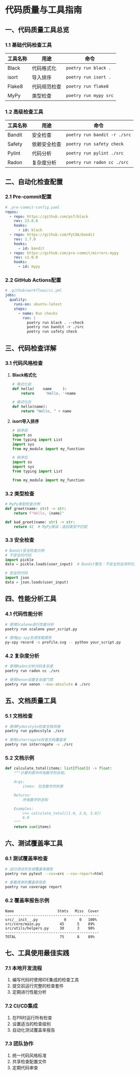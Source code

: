 # 代码质量与工具指南

## 一、代码质量工具总览

### 1.1 基础代码检查工具
| 工具名称 | 用途 | 命令 |
|---------|------|------|
| Black | 代码格式化 | `poetry run black .` |
| isort | 导入排序 | `poetry run isort .` |
| Flake8 | 代码规范检查 | `poetry run flake8` |
| MyPy | 类型检查 | `poetry run mypy src` |

### 1.2 高级检查工具
| 工具名称 | 用途 | 命令 |
|---------|------|------|
| Bandit | 安全检查 | `poetry run bandit -r ./src` |
| Safety | 依赖安全检查 | `poetry run safety check` |
| Pylint | 代码分析 | `poetry run pylint ./src` |
| Radon | 复杂度分析 | `poetry run radon cc ./src` |

## 二、自动化检查配置

### 2.1 Pre-commit配置
```yaml
# .pre-commit-config.yaml
repos:
  - repo: https://github.com/psf/black
    rev: 23.0.0
    hooks:
      - id: black
  - repo: https://github.com/PyCQA/bandit
    rev: 1.7.0
    hooks:
      - id: bandit
  - repo: https://github.com/pre-commit/mirrors-mypy
    rev: v1.0.0
    hooks:
      - id: mypy
```

### 2.2 GitHub Actions配置
```yaml
# .github/workflows/ci.yml
jobs:
  quality:
    runs-on: ubuntu-latest
    steps:
      - name: Run checks
        run: |
          poetry run black . --check
          poetry run bandit -r ./src
          poetry run safety check
```

## 三、代码检查详解

### 3.1 代码风格检查
1. **Black格式化**
   ```python
   # 格式化前
   def hello(    name     ):
       return     'Hello, '+name
   
   # 格式化后
   def hello(name):
       return "Hello, " + name
   ```

2. **isort导入排序**
   ```python
   # 排序前
   import os
   from typing import List
   import sys
   from my_module import my_function
   
   # 排序后
   import os
   import sys
   from typing import List
   
   from my_module import my_function
   ```

### 3.2 类型检查
```python
# MyPy类型检查示例
def greet(name: str) -> str:
    return f"Hello, {name}"

def bad_greet(name: str) -> str:
    return 42  # MyPy错误：返回类型不匹配
```

### 3.3 安全检查
```python
# Bandit安全检查示例
# 不安全的代码
import pickle
data = pickle.loads(user_input)  # Bandit警告：不安全的反序列化

# 安全的代码
import json
data = json.loads(user_input)
```

## 四、性能分析工具

### 4.1 代码性能分析
```bash
# 使用Scalene进行性能分析
poetry run scalene your_script.py

# 使用py-spy生成性能报告
py-spy record -o profile.svg -- python your_script.py
```

### 4.2 复杂度分析
```bash
# 使用Radon分析代码复杂度
poetry run radon cc ./src

# 使用Xenon设置复杂度门禁
poetry run xenon --max-absolute A ./src
```

## 五、文档质量工具

### 5.1 文档检查
```bash
# 使用Pydocstyle检查文档风格
poetry run pydocstyle ./src

# 使用interrogate检查文档覆盖率
poetry run interrogate -v ./src
```

### 5.2 文档示例
```python
def calculate_total(items: list[float]) -> float:
    """计算列表中所有数字的总和。

    Args:
        items: 包含数字的列表

    Returns:
        所有数字的总和

    Examples:
        >>> calculate_total([1.0, 2.0, 3.0])
        6.0
    """
    return sum(items)
```

## 六、测试覆盖率工具

### 6.1 测试覆盖率检查
```bash
# 运行测试并生成覆盖率报告
poetry run pytest --cov=src --cov-report=html

# 查看具体的覆盖率信息
poetry run coverage report
```

### 6.2 覆盖率报告示例
```
Name                    Stmts   Miss  Cover
-------------------------------------------
src/__init__.py            0      0   100%
src/core/main.py         45      5    89%
src/utils/helpers.py     30      3    90%
-------------------------------------------
TOTAL                    75      8    89%
```

## 七、工具使用最佳实践

### 7.1 本地开发流程
1. 编写代码时使用IDE集成的检查工具
2. 提交前运行完整的检查套件
3. 定期进行性能分析

### 7.2 CI/CD集成
1. 在PR时运行所有检查
2. 设置适当的检查级别
3. 自动化测试覆盖率报告

### 7.3 团队协作
1. 统一代码风格标准
2. 共享检查配置文件
3. 定期代码审查 